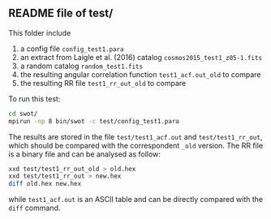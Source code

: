 README file of test/ 
--

This folder include

1. a config file `config_test1.para`
1. an extract from Laigle et al. (2016) catalog `cosmos2015_test1_z05-1.fits`
1. a random catalog `random_test1.fits`
1. the resulting angular correlation function `test1_acf.out_old` to compare
1. the resulting RR file `test1_rr_out_old` to compare

To run this test:

```bash
cd swot/
mpirun -np 8 bin/swot -c test/config_test1.para
```
 
The results are stored in the file `test/test1_acf.out` and 
`test/test1_rr_out`, which should be compared with the 
correspondent `_old` version. The RR file is a binary file
and can be analysed as follow:

```bash
xxd test/test1_rr_out_old > old.hex
xxd test/test1_rr_out > new.hex
diff old.hex new.hex
```

while `test1_acf.out` is an ASCII table and can be directly compared 
with the `diff` command.

